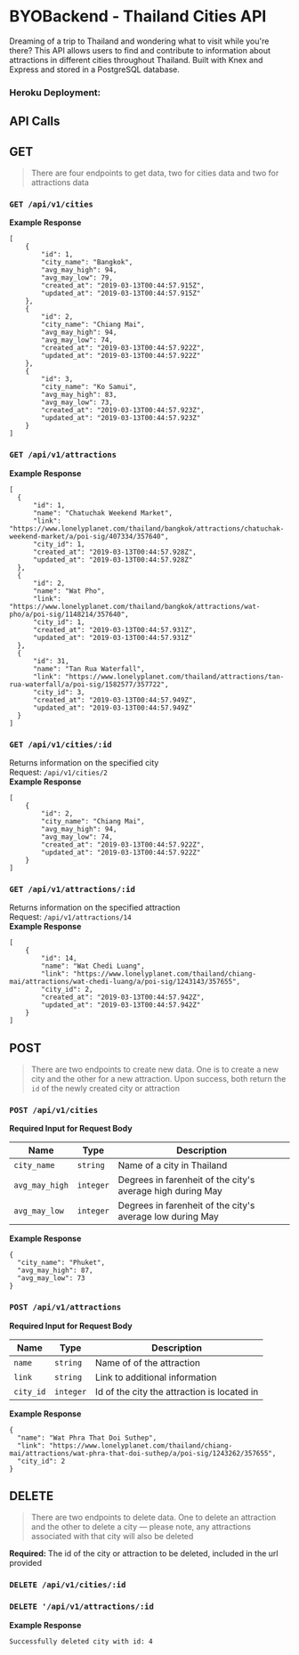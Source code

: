 # BYOBackend - Thailand Cities API
Dreaming of a trip to Thailand and wondering what to visit while you're there? This API allows users to find and contribute to information about attractions in different cities throughout Thailand. Built with Knex and Express and stored in a PostgreSQL database.  

### Heroku Deployment: 

## API Calls
## GET
> There are four endpoints to get data, two for cities data and two for attractions data

### ```GET /api/v1/cities```   
**Example Response**
```
[
    {
        "id": 1,
        "city_name": "Bangkok",
        "avg_may_high": 94,
        "avg_may_low": 79,
        "created_at": "2019-03-13T00:44:57.915Z",
        "updated_at": "2019-03-13T00:44:57.915Z"
    },
    {
        "id": 2,
        "city_name": "Chiang Mai",
        "avg_may_high": 94,
        "avg_may_low": 74,
        "created_at": "2019-03-13T00:44:57.922Z",
        "updated_at": "2019-03-13T00:44:57.922Z"
    },
    {
        "id": 3,
        "city_name": "Ko Samui",
        "avg_may_high": 83,
        "avg_may_low": 73,
        "created_at": "2019-03-13T00:44:57.923Z",
        "updated_at": "2019-03-13T00:44:57.923Z"
    }
]
```  
### ```GET /api/v1/attractions```   
**Example Response**
```
[
  {
      "id": 1,
      "name": "Chatuchak Weekend Market",
      "link": "https://www.lonelyplanet.com/thailand/bangkok/attractions/chatuchak-weekend-market/a/poi-sig/407334/357640",
      "city_id": 1,
      "created_at": "2019-03-13T00:44:57.928Z",
      "updated_at": "2019-03-13T00:44:57.928Z"
  },
  {
      "id": 2,
      "name": "Wat Pho",
      "link": "https://www.lonelyplanet.com/thailand/bangkok/attractions/wat-pho/a/poi-sig/1148214/357640",
      "city_id": 1,
      "created_at": "2019-03-13T00:44:57.931Z",
      "updated_at": "2019-03-13T00:44:57.931Z"
  },
  {
      "id": 31,
      "name": "Tan Rua Waterfall",
      "link": "https://www.lonelyplanet.com/thailand/attractions/tan-rua-waterfall/a/poi-sig/1582577/357722",
      "city_id": 3,
      "created_at": "2019-03-13T00:44:57.949Z",
      "updated_at": "2019-03-13T00:44:57.949Z"
  }
]
```    
### ```GET /api/v1/cities/:id```  
Returns information on the specified city   
Request: ```/api/v1/cities/2```  
**Example Response** 
```
[
    {
        "id": 2,
        "city_name": "Chiang Mai",
        "avg_may_high": 94,
        "avg_may_low": 74,
        "created_at": "2019-03-13T00:44:57.922Z",
        "updated_at": "2019-03-13T00:44:57.922Z"
    }
]
```  
### ```GET /api/v1/attractions/:id```  
Returns information on the specified attraction   
Request: ```/api/v1/attractions/14```  
**Example Response**  
```
[
    {
        "id": 14,
        "name": "Wat Chedi Luang",
        "link": "https://www.lonelyplanet.com/thailand/chiang-mai/attractions/wat-chedi-luang/a/poi-sig/1243143/357655",
        "city_id": 2,
        "created_at": "2019-03-13T00:44:57.942Z",
        "updated_at": "2019-03-13T00:44:57.942Z"
    }
]
```
## POST
> There are two endpoints to create new data. One is to create a new city and the other for a new attraction. Upon success, both return the ```id``` of the newly created city or attraction

### ```POST /api/v1/cities```  
**Required Input for Request Body**  

| Name       | Type          | Description  |
| ------------- | ------------- | ----- |
| `city_name`      | `string` | Name of a city in Thailand |
| `avg_may_high`      | `integer`      |   Degrees in farenheit of the city's average high during May |
| `avg_may_low`  | `integer`     |    Degrees in farenheit of the city's average low during May | 
  
**Example Response**
```
{
  "city_name": "Phuket",
  "avg_may_high": 87,
  "avg_may_low": 73
}
```  

### ```POST /api/v1/attractions```   
**Required Input for Request Body**  

| Name       | Type          | Description  |
| ------------- | ------------- | ----- |
| `name`      | `string` | Name of of the attraction |
| `link`      | `string`      |   Link to additional information |
| `city_id`  | `integer`     |    Id of the city the attraction is located in | 
   

**Example Response**
```
{
  "name": "Wat Phra That Doi Suthep",
  "link": "https://www.lonelyplanet.com/thailand/chiang-mai/attractions/wat-phra-that-doi-suthep/a/poi-sig/1243262/357655",
  "city_id": 2
}
```  
## DELETE  
> There are two endpoints to delete data. One to delete an attraction and the other to delete a city — please note, any attractions associated with that city will also be deleted

**Required:**
The id of the city or attraction to be deleted, included in the url provided   
### ```DELETE /api/v1/cities/:id```  
### ```DELETE '/api/v1/attractions/:id```  
**Example Response**
```
Successfully deleted city with id: 4 
```